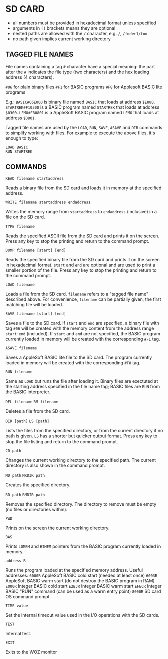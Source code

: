 # SD CARD

- all numbers must be provided in hexadecimal format unless specified
- arguments in `[]` brackets means they are optional
- nested paths are allowed with the `/` character, e.g. `/`, `/foder1/foo`
- no path given implies current working directory

## TAGGED FILE NAMES

File names containing a tag `#` character have a special meaning: the part after the `#` 
indicates the file type (two characters) and the hex loading address (4 characters).

`#06` for plain binary files
`#F1` for BASIC programs
`#F8` for Applesoft BASIC lite programs

E.g.:
`BASIC#06E000` is binary file named `BASIC` that loads at address `$E000`.
`STARTREK#F10300` is a BASIC program named `STARTREK` that loads at address `$0300`.
`LEMO#F80801` is a AppleSoft BASIC program named `LEMO` that loads at address `$0801`.

Tagged file names are used by the `LOAD`, `RUN`, `SAVE`, `ASAVE` and `DIR` commands to simplify working with files. For example to execute the above files, it's enough to type:

```
LOAD BASIC
RUN STARTREK
```

## COMMANDS

`READ filename startaddress`

   Reads a binary file from the SD card and loads it in memory at the specified address. 

`WRITE filename startaddress endaddress`

   Writes the memory range from `startaddress` to `endaddress` (inclusive) in a file on the SD card.

`TYPE filename`

   Reads the specified ASCII file from the SD card and prints it on the screen. Press any key to stop the printing and return to the command prompt.

`DUMP filename [start] [end]`

   Reads the specified binary file from the SD card and prints it on the screen in hexadecimal format. `start` and `end` are optional and are used to print a smaller portion of the file. Press any key to stop the printing and return to the command prompt.

`LOAD filename`

   Loads a file from the SD card. `filename` refers to a "tagged file name" described above. For convenience, `filename` can be partially given, the first matching file will be loaded.
   
`SAVE filename [start] [end]`

   Saves a file to the SD card. If `start` and `end` are specified, a binary file with tag `#06` will be created with the memory content from the address range `start`-`end` (included).
   If `start` and `end` are not specified, the BASIC program currently loaded in memory will be created with the corresponding `#F1` tag.

`ASAVE filename`

   Saves a AppleSoft BASIC lite file to the SD card. The program currently loaded in memory will be created with the corresponding `#F8` tag.

`RUN filename`

   Same as `LOAD` but runs the file after loading it. Binary files are exectuted at the starting address specified in the file name tag; BASIC files are `RUN` from the BASIC interpreter.

`DEL filename`
`RM filename`

   Deletes a file from the SD card.

`DIR [path]`
`LS [path]`

   Lists the files from the specified directory, or from the current directory if no path is given. `LS` has a shorter but quicker output format. Press any key to stop the file listing and return to the command prompt.

`CD path`

   Changes the current working directory to the specified path. The current directory is also shown in the command prompt.

`MD path`
`MKDIR path`

   Creates the specified directory.

`RD path`
`RMDIR path`

   Removes the specified directory. The directory to remove must be empty (no files or directories within).

`PWD`

   Prints on the screen the current working directory.

`BAS`

   Prints `LOMEM` and `HIMEM` pointers from the BASIC program currently loaded in memory.

`address R`

   Runs the program loaded at the specified memory address. Useful addresses:
   `6000R` AppleSoft BASIC cold start (needed at least once)
   `6003R` AppleSoft BASIC warm start (do not destroy the BASIC program in RAM)
   `E000R` Integer BASIC cold start
   `E2B3R` Integer BASIC warm start
   `EFECR` Integer BASIC "RUN" command (can be used as a warm entry point)
   `8000R` SD card OS command prompt

`TIME value`

   Set the internal timeout value used in the I/O operations with the SD cards.

`TEST`

   Internal test.

`EXIT`

   Exits to the WOZ monitor

